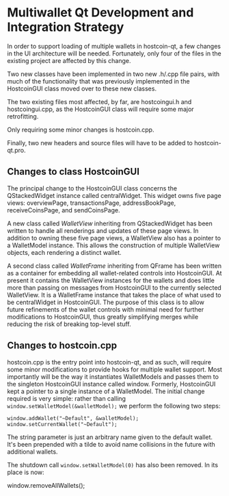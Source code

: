 Multiwallet Qt Development and Integration Strategy
===================================================

In order to support loading of multiple wallets in hostcoin-qt, a few changes in the UI architecture will be needed.
Fortunately, only four of the files in the existing project are affected by this change.

Two new classes have been implemented in two new .h/.cpp file pairs, with much of the functionality that was previously
implemented in the HostcoinGUI class moved over to these new classes.

The two existing files most affected, by far, are hostcoingui.h and hostcoingui.cpp, as the HostcoinGUI class will require
some major retrofitting.

Only requiring some minor changes is hostcoin.cpp.

Finally, two new headers and source files will have to be added to hostcoin-qt.pro.

Changes to class HostcoinGUI
---------------------------
The principal change to the HostcoinGUI class concerns the QStackedWidget instance called centralWidget.
This widget owns five page views: overviewPage, transactionsPage, addressBookPage, receiveCoinsPage, and sendCoinsPage.

A new class called *WalletView* inheriting from QStackedWidget has been written to handle all renderings and updates of
these page views. In addition to owning these five page views, a WalletView also has a pointer to a WalletModel instance.
This allows the construction of multiple WalletView objects, each rendering a distinct wallet.

A second class called *WalletFrame* inheriting from QFrame has been written as a container for embedding all wallet-related
controls into HostcoinGUI. At present it contains the WalletView instances for the wallets and does little more than passing on messages
from HostcoinGUI to the currently selected WalletView. It is a WalletFrame instance
that takes the place of what used to be centralWidget in HostcoinGUI. The purpose of this class is to allow future
refinements of the wallet controls with minimal need for further modifications to HostcoinGUI, thus greatly simplifying
merges while reducing the risk of breaking top-level stuff.

Changes to hostcoin.cpp
----------------------
hostcoin.cpp is the entry point into hostcoin-qt, and as such, will require some minor modifications to provide hooks for
multiple wallet support. Most importantly will be the way it instantiates WalletModels and passes them to the
singleton HostcoinGUI instance called window. Formerly, HostcoinGUI kept a pointer to a single instance of a WalletModel.
The initial change required is very simple: rather than calling `window.setWalletModel(&walletModel);` we perform the
following two steps:

	window.addWallet("~Default", &walletModel);
	window.setCurrentWallet("~Default");

The string parameter is just an arbitrary name given to the default wallet. It's been prepended with a tilde to avoid name collisions in the future with additional wallets.

The shutdown call `window.setWalletModel(0)` has also been removed. In its place is now:

window.removeAllWallets();
